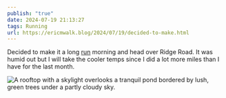 ```yaml
---
publish: "true"
date: 2024-07-19 21:13:27
tags: Running
url: https://ericmwalk.blog/2024/07/19/decided-to-make.html
---
```


Decided to make it a long [run](https://www.strava.com/activities/11927522515) morning and head over Ridge Road. It was humid out but I will take the cooler temps since I did a lot more miles than I have for the last month.

![A rooftop with a skylight overlooks a tranquil pond bordered by lush, green trees under a partly cloudy sky.](https://ericmwalk.blog/uploads/2024/img-0903.jpeg)
